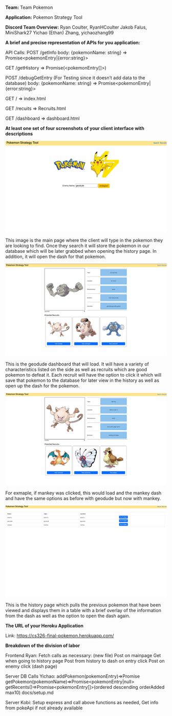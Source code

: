 **Team:** Team Pokemon

**Application:** Pokemon Strategy Tool

**Discord Team Overview:**
Ryan Coulter, RyanHCoulter
Jakob Falus, MiniShark27
Yichao (Ethan) Zhang, yichaozhang99

**A brief and precise representation of APIs for you application:**

API Calls:
	POST /getInfo
	body: {pokemonName: string}
	=> Promise<pokemonEntry|{error:string}>
  
  
GET /getHistory
 => Promise(<pokemonEntry[]>)
 
 
POST /debugGetEntry (For Testing since it doesn’t add data to the database)
body: {pokemonName: string}
=> Promise<pokemonEntry|{error:string}>


GET /
	=> index.html
  
  
GET /recuits
=> Recruits.html


GET /dashboard
=> dashboard.html

**At least one set of four screenshots of your client interface with descriptions**

<img src="https://github.com/RyanHCoulter/cs326-final-TeamPokemon/blob/main/docs/geodude.png"/>

This image is the main page where the client will type in the pokemon they are looking to find. Once they search it will store the pokemon in our database which will be later grabbed when opening the history page. In addition, it will open the dash for that pokemon.

<img src="https://github.com/RyanHCoulter/cs326-final-TeamPokemon/blob/main/docs/geodude_dash.png"/>

This is the geodude dashboard that will load. It will have a variety of characteristics listed on the side as well as recruits which are good pokemon to defeat it. Each recruit will have the option to click it which will save that pokemon to the database for later view in the history as well as open up the dash for the pokemon. 

<img src="https://github.com/RyanHCoulter/cs326-final-TeamPokemon/blob/main/docs/mankey.png"/>

For exmaple, if mankey was clicked, this would load and the mankey dash and have the same options as before with geodude but now with mankey. 

<img src="https://github.com/RyanHCoulter/cs326-final-TeamPokemon/blob/main/docs/history-tab.png"/>

This is the history page which pulls the previous pokemon that have been viewed and displays them in a table with a brief overlay of the information from the dash as well as the option to open the dash again. 

**The URL of your Heroku Application**

Link: https://cs326-final-pokemon.herokuapp.com/


**Breakdown of the division of labor**

Frontend Ryan:
	Fetch calls as necessary: (new file)
		Post on mainpage
		Get when going to history page
		Post from history to dash on entry click
		Post on enemy click (dash page)

Server DB Calls Yichao:
	addPokemon(pokemonEntry)=>Promise<boolean>
	getPokemon(pokemonName)=>Promise<pokemonEntry|null>
	getRecents()=>Promise<pokemonEntry[]>(ordered descending orderAdded max10)
	docs/setup.md

Server Kobi:
	Setup express and call above functions as needed,
	Get info from pokeApi if not already available
